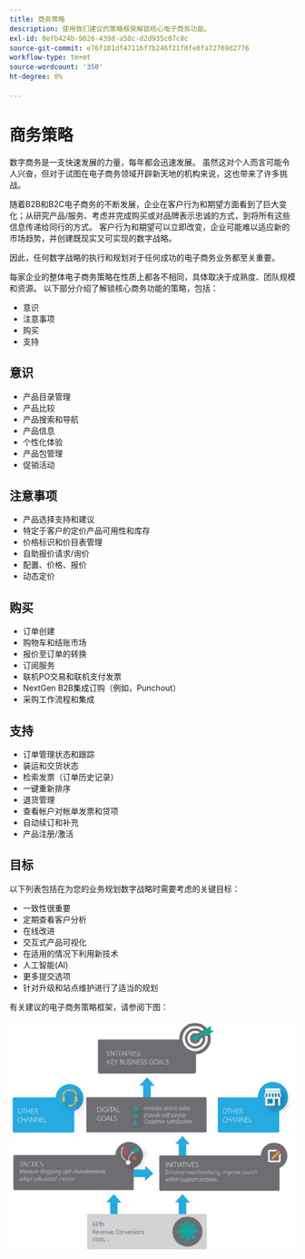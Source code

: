 ```yaml
---
title: 商务策略
description: 使用我们建议的策略框架解锁核心电子商务功能。
exl-id: 0efb424b-9026-439d-a50c-d2d935c07c8c
source-git-commit: e76f101df47116f7b246f21f0fe0fa72769d2776
workflow-type: tm+mt
source-wordcount: '350'
ht-degree: 0%

---
```


# 商务策略

数字商务是一支快速发展的力量，每年都会迅速发展。 虽然这对个人而言可能令人兴奋，但对于试图在电子商务领域开辟新天地的机构来说，这也带来了许多挑战。

随着B2B和B2C电子商务的不断发展，企业在客户行为和期望方面看到了巨大变化；从研究产品/服务、考虑并完成购买或对品牌表示忠诚的方式，到将所有这些信息传递给同行的方式。 客户行为和期望可以立即改变，企业可能难以适应新的市场趋势，并创建既现实又可实现的数字战略。

因此，任何数字战略的执行和规划对于任何成功的电子商务业务都至关重要。

每家企业的整体电子商务策略在性质上都各不相同，具体取决于成熟度、团队规模和资源。 以下部分介绍了解锁核心商务功能的策略，包括：

- 意识
- 注意事项
- 购买
- 支持

## 意识

- 产品目录管理
- 产品比较
- 产品搜索和导航
- 产品信息
- 个性化体验
- 产品包管理
- 促销活动

## 注意事项

- 产品选择支持和建议
- 特定于客户的定价产品可用性和库存
- 价格标识和价目表管理
- 自助报价请求/询价
- 配置、价格、报价
- 动态定价

## 购买

- 订单创建
- 购物车和结账市场
- 报价至订单的转换
- 订阅服务
- 联机PO交易和联机支付发票
- NextGen B2B集成订购（例如，Punchout）
- 采购工作流程和集成

## 支持

- 订单管理状态和跟踪
- 装运和交货状态
- 检索发票（订单历史记录）
- 一键重新排序
- 退货管理
- 查看帐户对帐单发票和贷项
- 自动续订和补充
- 产品注册/激活

## 目标

以下列表包括在为您的业务规划数字战略时需要考虑的关键目标：

- 一致性很重要
- 定期查看客户分析
- 在线改进
- 交互式产品可视化
- 在适用的情况下利用新技术
- 人工智能(AI)
- 更多提交选项
- 针对升级和站点维护进行了适当的规划

有关建议的电子商务策略框架，请参阅下图：

![商务策略框架图](../../assets/playbooks/commerce-strategy-framework.png)
